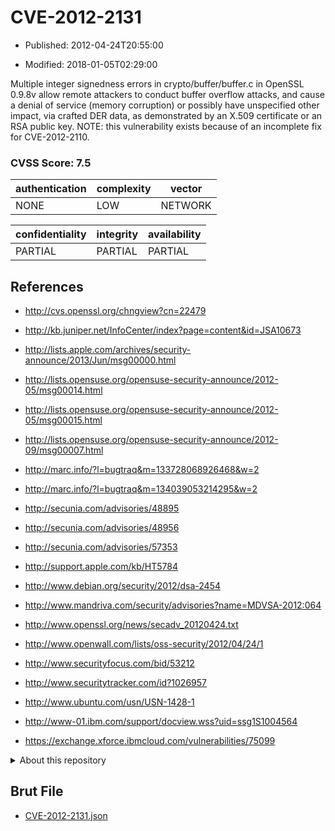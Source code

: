 # CVE-2012-2131

- Published: 2012-04-24T20:55:00

- Modified: 2018-01-05T02:29:00

Multiple integer signedness errors in crypto/buffer/buffer.c in OpenSSL 0.9.8v allow remote attackers to conduct buffer overflow attacks, and cause a denial of service (memory corruption) or possibly have unspecified other impact, via crafted DER data, as demonstrated by an X.509 certificate or an RSA public key.  NOTE: this vulnerability exists because of an incomplete fix for CVE-2012-2110.

### CVSS Score: **7.5**

| authentication | complexity | vector |
| --- | --- | --- |
| NONE | LOW | NETWORK |

| confidentiality | integrity | availability |
| --- | --- | --- |
| PARTIAL | PARTIAL | PARTIAL |

## References

* http://cvs.openssl.org/chngview?cn=22479

* http://kb.juniper.net/InfoCenter/index?page=content&id=JSA10673

* http://lists.apple.com/archives/security-announce/2013/Jun/msg00000.html

* http://lists.opensuse.org/opensuse-security-announce/2012-05/msg00014.html

* http://lists.opensuse.org/opensuse-security-announce/2012-05/msg00015.html

* http://lists.opensuse.org/opensuse-security-announce/2012-09/msg00007.html

* http://marc.info/?l=bugtraq&m=133728068926468&w=2

* http://marc.info/?l=bugtraq&m=134039053214295&w=2

* http://secunia.com/advisories/48895

* http://secunia.com/advisories/48956

* http://secunia.com/advisories/57353

* http://support.apple.com/kb/HT5784

* http://www.debian.org/security/2012/dsa-2454

* http://www.mandriva.com/security/advisories?name=MDVSA-2012:064

* http://www.openssl.org/news/secadv_20120424.txt

* http://www.openwall.com/lists/oss-security/2012/04/24/1

* http://www.securityfocus.com/bid/53212

* http://www.securitytracker.com/id?1026957

* http://www.ubuntu.com/usn/USN-1428-1

* http://www-01.ibm.com/support/docview.wss?uid=ssg1S1004564

* https://exchange.xforce.ibmcloud.com/vulnerabilities/75099

<details>
<summary>About this repository</summary> 

  This repository is part of the project [Live Hack CVE](https://github.com/Live-Hack-CVE). Main website can be found [www.live-hack.org](https://www.live-hack.org) 
  
  Made by [Sn0wAlice](https://github.com/Sn0wAlice) for the people that care about security and need to have a feed of the latest CVEs. Hope you enjoy it, don't forget to star the repo and follow me on [Twitter](https://twitter.com/Sn0wAlice) and [Github](https://github.com/Sn0wAlice). And that is my [personnal website](https://www.alice-snow.me/)

  - [Home Page](https://github.com/Live-Hack-CVE)
  - [Framework](https://github.com/Live-Hack-CVE/cve-framework)
  - [CVE database](https://github.com/Live-Hack-CVE/full_database)
  - [Changelog](https://github.com/Live-Hack-CVE/Changelog)
</details>

## Brut File

* [CVE-2012-2131.json](https://raw.githubusercontent.com/Live-Hack-CVE/full_database/main/cves/2012/CVE-2012-2131.json)

